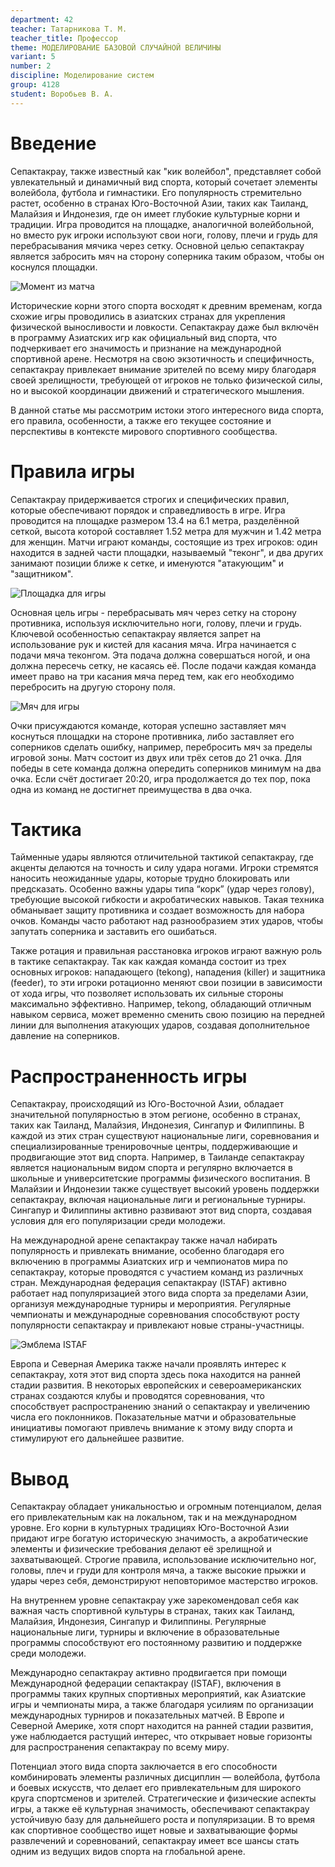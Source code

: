 ```yaml
---
department: 42
teacher: Татарникова Т. М.
teacher_title: Профессор
theme: МОДЕЛИРОВАНИЕ БАЗОВОЙ СЛУЧАЙНОЙ ВЕЛИЧИНЫ
variant: 5
number: 2
discipline: Моделирование систем
group: 4128
student: Воробьев В. А.
---
```


# Введение

Сепактакрау, также известный как "кик волейбол", представляет собой увлекательный и динамичный вид спорта, который сочетает элементы волейбола, футбола и гимнастики. Его популярность стремительно растет, особенно в странах Юго-Восточной Азии, таких как Таиланд, Малайзия и Индонезия, где он имеет глубокие культурные корни и традиции. Игра проводится на площадке, аналогичной волейбольной, но вместо рук игроки используют свои ноги, голову, плечи и грудь для перебрасывания мячика через сетку. Основной целью сепактакрау является забросить мяч на сторону соперника таким образом, чтобы он коснулся площадки.

![Момент из матча](report_images/image.png)

Исторические корни этого спорта восходят к древним временам, когда схожие игры проводились в азиатских странах для укрепления физической выносливости и ловкости. Сепактакрау даже был включён в программу Азиатских игр как официальный вид спорта, что подчеркивает его значимость и признание на международной спортивной арене. Несмотря на свою экзотичность и специфичность, сепактакрау привлекает внимание зрителей по всему миру благодаря своей зрелищности, требующей от игроков не только физической силы, но и высокой координации движений и стратегического мышления.

В данной статье мы рассмотрим истоки этого интересного вида спорта, его правила, особенности, а также его текущее состояние и перспективы в контексте мирового спортивного сообщества.

# Правила игры

Сепактакрау придерживается строгих и специфических правил, которые обеспечивают порядок и справедливость в игре. Игра проводится на площадке размером 13.4 на 6.1 метра, разделённой сеткой, высота которой составляет 1.52 метра для мужчин и 1.42 метра для женщин. Матчи играют команды, состоящие из трех игроков: один находится в задней части площадки, называемый "теконг", и два других занимают позиции ближе к сетке, и именуются "атакующим" и "защитником".

![Площадка для игры](report_images/image-2.png)

Основная цель игры - перебрасывать мяч через сетку на сторону противника, используя исключительно ноги, голову, плечи и грудь. Ключевой особенностью сепактакрау является запрет на использование рук и кистей для касания мяча. Игра начинается с подачи мяча теконгом. Эта подача должна совершаться ногой, и она должна пересечь сетку, не касаясь её. После подачи каждая команда имеет право на три касания мяча перед тем, как его необходимо перебросить на другую сторону поля.

![Мяч для игры](report_images/image-1.png)

Очки присуждаются команде, которая успешно заставляет мяч коснуться площадки на стороне противника, либо заставляет его соперников сделать ошибку, например, перебросить мяч за пределы игровой зоны. Матч состоит из двух или трёх сетов до 21 очка. Для победы в сете команда должна опередить соперников минимум на два очка. Если счёт достигает 20:20, игра продолжается до тех пор, пока одна из команд не достигнет преимущества в два очка.

# Тактика

Тайменные удары являются отличительной тактикой сепактакрау, где акценты делаются на точность и силу удара ногами. Игроки стремятся наносить неожиданные удары, которые трудно блокировать или предсказать. Особенно важны удары типа “корк” (удар через голову), требующие высокой гибкости и акробатических навыков. Такая техника обманывает защиту противника и создает возможность для набора очков. Команды часто работают над разнообразием этих ударов, чтобы запутать соперника и заставить его ошибаться.

Также ротация и правильная расстановка игроков играют важную роль в тактике сепактакрау. Так как каждая команда состоит из трех основных игроков: нападающего (tekong), нападения (killer) и защитника (feeder), то эти игроки ротационно меняют свои позиции в зависимости от хода игры, что позволяет использовать их сильные стороны максимально эффективно. Например, tekong, обладающий отличным навыком сервиса, может временно сменить свою позицию на передней линии для выполнения атакующих ударов, создавая дополнительное давление на соперников.

# Распространенность игры

Сепактакрау, происходящий из Юго-Восточной Азии, обладает значительной популярностью в этом регионе, особенно в странах, таких как Таиланд, Малайзия, Индонезия, Сингапур и Филиппины. В каждой из этих стран существуют национальные лиги, соревнования и специализированные тренировочные центры, поддерживающие и продвигающие этот вид спорта. Например, в Таиланде сепактакрау является национальным видом спорта и регулярно включается в школьные и университетские программы физического воспитания. В Малайзии и Индонезии также существует высокий уровень поддержки сепактакрау, включая национальные лиги и региональные турниры. Сингапур и Филиппины активно развивают этот вид спорта, создавая условия для его популяризации среди молодежи.

На международной арене сепактакрау также начал набирать популярность и привлекать внимание, особенно благодаря его включению в программы Азиатских игр и чемпионатов мира по сепактакрау, которые проводятся с участием команд из различных стран. Международная федерация сепактакрау (ISTAF) активно работает над популяризацией этого вида спорта за пределами Азии, организуя международные турниры и мероприятия. Регулярные чемпионаты и международные соревнования способствуют росту популярности сепактакрау и привлекают новые страны-участницы.

![Эмблема ISTAF](report_images/image-3.png)

Европа и Северная Америка также начали проявлять интерес к сепактакрау, хотя этот вид спорта здесь пока находится на ранней стадии развития. В некоторых европейских и североамериканских странах создаются клубы и проводятся соревнования, что способствует распространению знаний о сепактакрау и увеличению числа его поклонников. Показательные матчи и образовательные инициативы помогают привлечь внимание к этому виду спорта и стимулируют его дальнейшее развитие.

# Вывод

Сепактакрау обладает уникальностью и огромным потенциалом, делая его привлекательным как на локальном, так и на международном уровне. Его корни в культурных традициях Юго-Восточной Азии придают игре богатую историческую значимость, а акробатические элементы и физические требования делают её зрелищной и захватывающей. Строгие правила, использование исключительно ног, головы, плеч и груди для контроля мяча, а также высокие прыжки и удары через себя, демонстрируют неповторимое мастерство игроков.

На внутреннем уровне сепактакрау уже зарекомендовал себя как важная часть спортивной культуры в странах, таких как Таиланд, Малайзия, Индонезия, Сингапур и Филиппины. Регулярные национальные лиги, турниры и включение в образовательные программы способствуют его постоянному развитию и поддержке среди молодежи.

Международно сепактакрау активно продвигается при помощи Международной федерации сепактакрау (ISTAF), включения в программы таких крупных спортивных мероприятий, как Азиатские игры и чемпионаты мира, а также благодаря усилиям по организации международных турниров и показательных матчей. В Европе и Северной Америке, хотя спорт находится на ранней стадии развития, уже наблюдается растущий интерес, что открывает новые горизонты для распространения сепактакрау по всему миру.

Потенциал этого вида спорта заключается в его способности комбинировать элементы различных дисциплин — волейбола, футбола и боевых искусств, что делает его привлекательным для широкого круга спортсменов и зрителей. Стратегические и физические аспекты игры, а также её культурная значимость, обеспечивают сепактакрау устойчивую базу для дальнейшего роста и популяризации. В то время как спортивное сообщество ищет новые и захватывающие формы развлечений и соревнований, сепактакрау имеет все шансы стать одним из ведущих видов спорта на глобальной арене.